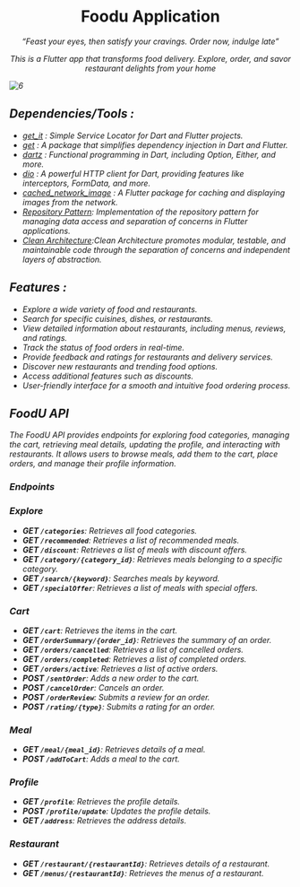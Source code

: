 <h1 align="center">Foodu Application</h1>
<p align="center">  
<i>“Feast your eyes, then satisfy your cravings. Order now, indulge late” <i>

<p align="center">This is a Flutter app that transforms food delivery. Explore, order, and savor restaurant delights from your home</p>
</p>

![6](https://github.com/Shahad-999/Foodu/assets/118618262/e7e20821-9dcd-423f-af7f-dc7ca5d0b14b)


## Dependencies/Tools :
- [get_it](https://pub.dev/packages/get_it) : Simple Service Locator for Dart and Flutter projects.
- [get](https://pub.dev/packages/get) : A package that simplifies dependency injection in Dart and Flutter.
- [dartz](https://pub.dev/packages/dartz) : Functional programming in Dart, including Option, Either, and more.
- [dio](https://pub.dev/packages/dio) : A powerful HTTP client for Dart, providing features like interceptors, FormData, and more.
- [cached_network_image](https://pub.dev/packages/cached_network_image) : A Flutter package for caching and displaying images from the network.
- [Repository Pattern](https://medium.com/@pererikbergman/repository-design-pattern-e28c0f3e4a30): Implementation of the repository pattern for managing data access and separation of concerns in Flutter applications.
- [Clean Architecture](https://medium.com/ruangguru/an-introduction-to-flutter-clean-architecture-ae00154001b0):Clean Architecture promotes modular, testable, and maintainable code through the separation of concerns and independent layers of abstraction.

  
## Features :

- Explore a wide variety of food and restaurants.
- Search for specific cuisines, dishes, or restaurants.
- View detailed information about restaurants, including menus, reviews, and ratings.
- Track the status of food orders in real-time.
- Provide feedback and ratings for restaurants and delivery services.
- Discover new restaurants and trending food options.
- Access additional features such as  discounts.
- User-friendly interface for a smooth and intuitive food ordering process.

## FoodU API

The FoodU API provides endpoints for exploring food categories, managing the cart, retrieving meal details, updating the profile, and interacting with restaurants. It allows users to browse meals, add them to the cart, place orders, and manage their profile information.

<h3 >Endpoints</h3>

### Explore

- **GET `/categories`**: Retrieves all food categories.
- **GET `/recommended`**: Retrieves a list of recommended meals.
- **GET `/discount`**: Retrieves a list of meals with discount offers.
- **GET `/category/{category_id}`**: Retrieves meals belonging to a specific category.
- **GET `/search/{keyword}`**: Searches meals by keyword.
- **GET `/specialOffer`**: Retrieves a list of meals with special offers.

### Cart

- **GET `/cart`**: Retrieves the items in the cart.
- **GET `/orderSummary/{order_id}`**: Retrieves the summary of an order.
- **GET `/orders/cancelled`**: Retrieves a list of cancelled orders.
- **GET `/orders/completed`**: Retrieves a list of completed orders.
- **GET `/orders/active`**: Retrieves a list of active orders.
- **POST `/sentOrder`**: Adds a new order to the cart.
- **POST `/cancelOrder`**: Cancels an order.
- **POST `/orderReview`**: Submits a review for an order.
- **POST `/rating/{type}`**: Submits a rating for an order.

### Meal

- **GET `/meal/{meal_id}`**: Retrieves details of a meal.
- **POST `/addToCart`**: Adds a meal to the cart.

### Profile

- **GET `/profile`**: Retrieves the profile details.
- **POST `/profile/update`**: Updates the profile details.
- **GET `/address`**: Retrieves the address details.

### Restaurant

- **GET `/restaurant/{restaurantId}`**: Retrieves details of a restaurant.
- **GET `/menus/{restaurantId}`**: Retrieves the menus of a restaurant.

  

